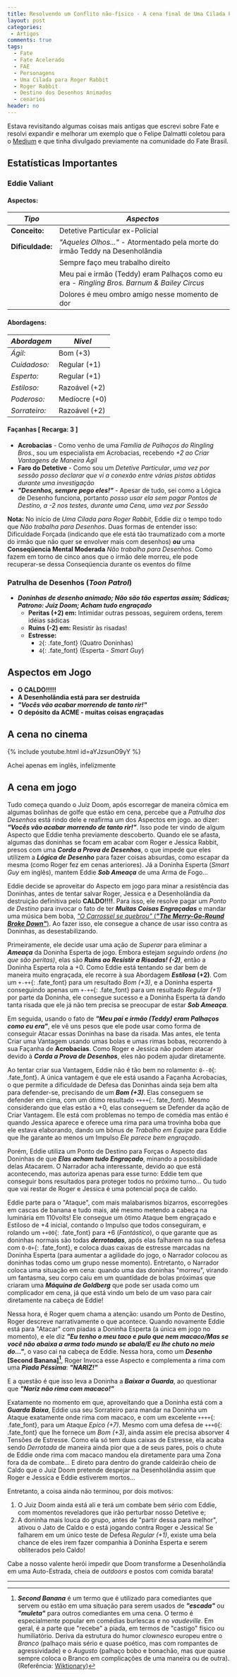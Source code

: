 ```yaml
---
title: Resolvendo um Conflito não-físico - A cena final de Uma Cilada Para Roger Rabbit
layout: post
categories:
 - Artigos
comments: true
tags:
  - Fate
  - Fate Acelerado
  - FAE
  - Personagens
  - Uma Cilada para Roger Rabbit
  - Roger Rabbit
  - Destino dos Desenhos Animados
  - cenarios
header: no
---
```


Estava revisitando algumas coisas mais antigas que escrevi sobre Fate e resolvi expandir e melhorar um exemplo que o Felipe Dalmatti coletou para o [Medium](https://medium.com/fate-rpg/uma-c%C3%ADlada-para-roger-habbit-d45527e68f09#.tvj5hm1x4) e que tinha divulgado previamente na comunidade do Fate Brasil.

## Estatísticas Importantes

### Eddie Valiant 

#### Aspectos:

| ***Tipo*** | ***Aspectos*** |
|-|-|
| **Conceito:** | Detetive Particular ex-Policial  |
| **Dificuldade:** | *"Aqueles Olhos..."* -  Atormentado pela morte do irmão Teddy na Desenholândia |
| | Sempre faço meu trabalho direito |
| | Meu pai e irmão (Teddy) eram Palhaços como eu era - _Ringling Bros. Barnum & Bailey Circus_ |
| | Dolores é meu ombro amigo nesse momento de dor |

#### Abordagens:

| ***Abordagem*** | ***Nível*** |
|-|-|
| *Ágil:* | Bom (+3) |
| *Cuidadoso:* | Regular (+1) |
| *Esperto:* | Regular (+1) |
| *Estiloso:* | Razoável (+2) |
| *Poderoso:* | Medíocre (+0) |
| *Sorrateiro:* | Razoável (+2) |

#### Façanhas [ Recarga: 3 ]

- **Acrobacias** - Como venho de uma *Família de Palhaços do Ringling Bros.*, sou um especialista em Acrobacias, recebendo *+2 ao Criar Vantagens de Maneira Ágil*
- **Faro do Detetive** - Como sou um *Detetive Particular*, *uma vez por sessão posso declarar que vi a conexão entre várias pistas obtidas durante uma investigação*
- __*"Desenhos, sempre pego eles!"*__ - Apesar de tudo, sei como a Lógica de Desenho funciona, portanto *posso usar ela sem pagar Pontos de Destino, a -2 nos testes, durante uma Cena, uma vez por Sessão*

**Nota:** No início de *Uma Cilada para Roger Rabbit*, Eddie diz o tempo todo que *Não trabalha para Desenhos*. Duas formas de entender isso: Dificuldade Forçada (indicando que ele está tão traumatizado com a morte do irmão que não quer se envolver mais com desenhos) __*ou*__ uma **Conseqüencia Mental Moderada** *Não trabalha para Desenhos*. Como fazem em torno de cinco anos que o irmão dele morreu, ele pode recuperar-se dessa Conseqüencia durante os eventos do filme

### Patrulha de Desenhos (*Toon Patrol*)

- ___Doninhas de desenho animado; Não são tão espertas assim; Sádicas; Patrono: Juiz Doom; Acham tudo engraçado___
   - **Peritas (+2) em:** Intimidar outras pessoas, seguirem ordens, terem idéias sádicas
   - **Ruins (-2) em:** Resistir às risadas!
   - **Estresse:** 
      - `2`{: .fate_font} (Quatro Doninhas)
      - `4`{: .fate_font} (Esperta - *Smart Guy*)

## Aspectos em Jogo

+ __O CALDO!!!!!__
+ __A Desenholândia está para ser destruída__
+ ___"Vocês vão acabar morrendo de tanto rir!"___
+ __O depósito da ACME - muitas coisas engraçadas__


## A cena no cinema

{% include youtube.html id=aYJzsunO9yY %}

Achei apenas em inglês, infelizmente

## A cena em jogo

Tudo começa quando o Juiz Doom, após escorregar de maneira cômica em algumas bolinhas de golfe que estão em cena, percebe que a _Patrulha dos Desenhos_ está rindo dele e reafirma um dos Aspectos em jogo. ao dizer: ___"Vocês vão acabar morrendo de tanto rir!"___. Isso pode ter vindo de algum Aspecto que Eddie tenha previamente descoberto. Quando ele se afasta, algumas das doninhas se focam em acabar com Roger e Jessica Rabbit, presos com uma ___Corda a Prova de Desenhos___, o que impede que eles utilizem a ___Lógica de Desenho___ para fazer coisas absurdas, como escapar da mesma (como Roger fez em cenas anteriores). Já a Doninha Esperta (_Smart Guy_ em inglês), mantem Eddie ___Sob Ameaça___ de uma Arma de Fogo...

Eddie decide se aproveitar do Aspecto em jogo para minar a resistência das Doninhas, antes de tentar salvar Roger, Jessica e a Desenholândia da destruição definitiva pelo __CALDO!!!!__. Para isso, ele resolve pagar um _Ponto de Destino_ para invocar o fato de ter ___Muitas Coisas Engraçadas___ e mandar uma música bem boba, [_"O Carrossel se quebrou"_ (___"The Merry-Go-Round Broke Down"___)][looney-tunes]. Ao fazer isso, ele consegue a chance de usar isso contra as Doninhas, as desestabilizando. 

Primeiramente, ele decide usar uma ação de _Superar_ para eliminar a ___Ameaça___ da Doninha Esperta de jogo. Embora estejam _seguindo ordens (no que são peritas)_, elas são ___Ruins ao Resistir a Risadas! (-2)___, então a Doninha Esperta rola a +0. Como Eddie está tentando se dar bem de maneira muito engraçada, ele recorre à sua Abordagem ___Estilosa_ (+2)__. Com um `+-++`{: .fate_font} para um resultado _Bom (+3)_, e a Doninha esperta conseguindo apenas um `+-++`{: .fate_font} para um resultado _Regular (+1)_ por parte da Doninha, ele consegue sucesso e a Doninha Esperta tá dando tanta risada que ele já não tem precisa se preocupar de estar ___Sob Ameaça___.

Em seguida, usando o fato de ___"Meu pai e irmão (Teddy) eram Palhaços como eu era"___, ele vê uns pesos que ele pode usar como forma de conseguir Atacar essas Doninhas na base da risada. Mas antes, ele tenta Criar uma Vantagem usando umas bolas e umas rimas bobas, recorrendo à sua Façanha de __Acrobacias__. Como Roger e Jessica não podem atacar devido à ___Corda a Prova de Desenhos___, eles não podem ajudar diretamente.

Ao tentar criar sua Vantagem, Eddie não é tão bem no rolamento: `0--0`{: .fate_font}. A única vantagem é que ele está usando a Façanha Acrobacias, o que permite a dificuldade de Defesa das Doninhas ainda seja bem alta para defender-se, precisando de um ___Bom (+3)___. Elas conseguem se defender em cima, com um ótimo resultado `++++`{:. fate_font}. Mesmo considerando que elas estão a +0, elas conseguem se Defender da ação de Criar Vantagem. Ele está com problemas no tempo de comédia  mas então é quando Jessica aparece e oferece uma rima para uma trovinha boba que ele estava elaborando, dando um bônus de _Trabalho em Equipe_ para Eddie que lhe garante ao menos um Impulso _Ele parece bem engraçado_.

Porém, Eddie utiliza um Ponto de Destino para Forças o Aspecto das Doninhas de que ___Elas acham tudo Engraçado___, minando a possibilidade delas Atacarem. O Narrador acha interessante, devido ao que está acontecendo, mas autoriza apenas para esse turno: Eddie tem que conseguir bons resultados para proteger todos no próximo turno... Ou tudo que vai restar de Roger e Jessica é uma potencial poça de caldo.

Eddie parte para o "Ataque", com mais malabarismos bizarros, escorregões em cascas de banana e tudo mais, até mesmo metendo a cabeça na luminária em 110volts! Ele consegue um ótimo Ataque bem engraçado e Estiloso de +4 inicial, contando o Impulso que todos conseguiram, e rolando um `++00`{: .fate_font} para +6 (_Fantástico_), o que garante que as doninhas normais são todas ___derrotadas___, após elas falharem na sua defesa com `0-0+`{: .fate_font}, e coloca duas caixas de estresse marcadas na Doninha Esperta (para aumentar a agilidade do jogo, o Narrador colocou as doninhas todas como um grupo nesse momento). Entretanto, o Narrador coloca uma situação em cena: quando uma das doninhas "morreu", virando um fantasma, seu corpo caiu em um quantidade de bolas próximas que criaram uma ___Máquina de Goldberg___ que pode ser usada como um complicador em cena, já que está vindo um belo de um vaso para cair diretamente na cabeça de Eddie!

Nessa hora, é Roger quem chama a atenção: usando um Ponto de Destino, Roger descreve narrativamente o que acontece. Quando novamente Eddie está para "Atacar" com piadas a Doninha Esperta (a única em jogo no momento), e ele diz ___"Eu tenho o meu taco e pulo que nem macaco/Mas se você não abaixa a arma todo mundo se abala/E eu lhe chuto no meio do..."___, o vaso cai na cabeça de Eddie. Nessa hora, como um ___Desenho_ [Second Banana][^1]__, Roger Invoca esse Aspecto e complementa a rima com uma ___Piada Péssima___: ___"NARIZ!"___

E a questão é que isso leva a Doninha a ___Baixar a Guarda___, ao questionar que ___"Nariz não rima com macaco!"___

Exatamente no momento em que, aproveitando que a Doninha está com a ___Guarda Baixa___, Eddie usa seu Sorrateiro para mandar na Doninha um Ataque exatamente onde rima com macaco, e com um excelente `++++`{: .fate_font}, para um Ataque _Epíco (+7)_. Mesmo com uma defesa de `+++0`{: .fate_font} que lhe fornece um _Bom (+3)_, ainda assim ele precisa absorver 4 Tensões de Estresse. Como ela só tem duas caixas de Estresse, ela acaba sendo _Derrotada_ de maneira ainda pior que a de seus pares, pois o chute de Eddie onde rima com macaco mandou ela diretamente para uma Zona fora da de combate... E direto para dentro do grande caldeirão cheio de Caldo que o Juiz Doom pretende despejar na Desenholândia assim que Roger e Jessica e Eddie estiverem mortos...

Entretanto, a coisa ainda não terminou, por dois motivos:

1. O Juiz Doom ainda está ali e terá um combate bem sério com Eddie, com momentos reveladores que irão perturbar nosso Detetive e;
2. A doninha mais louca do grupo, antes de "partir dessa para melhor", ativou o Jato de Caldo e o está jogando contra Roger e Jessica! Se falharem em um único teste de Defesa _Regular (+1)_, existe uma bela chance de eles irem fazer companhia à Doninha Esperta e serem obliterados pelo Caldo!

Cabe a nosso valente herói impedir que Doom transforme a Desenholândia em uma Auto-Estrada, cheia de _outdoors_ e postos com comida barata!

---

[looney-tunes]: https://www.youtube.com/watch?v=kbp9WXQjZy8
[^1]:___Second Banana___ é um termo que é utilizado para comediantes que servem ou estão em uma situação para serem usados de ___"escada"___ ou ___"muleta"___ para outros comediantes em uma cena. O termo é especialmente popular em comédias burlescas e no _vaudeville_. Em geral, é a parte que "recebe" a piada, em termos de "castigo" físico ou humiliatório. Deriva da estrutura do humor _clownesco_ europeu entre o _Branco_ (palhaço mais sério e quase poético, mas com rompantes de agressividade) e o _Augusto_ (palhaço bobo e bonachão, mas que quase sempre coloca o Branco em complicações de uma maneira ou de outra). (Referência: [Wiktionary](https://en.wiktionary.org/wiki/second_banana))
